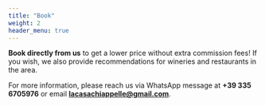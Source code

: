 ```yaml
---
title: "Book"
weight: 2
header_menu: true
---
```

**Book directly from us** to get a lower price without extra commission fees! If you wish, we also provide recommendations for wineries and restaurants in the area.

For more information, please reach us via WhatsApp message at **+39 335 6705976** or email **lacasachiappelle@gmail.com**.
